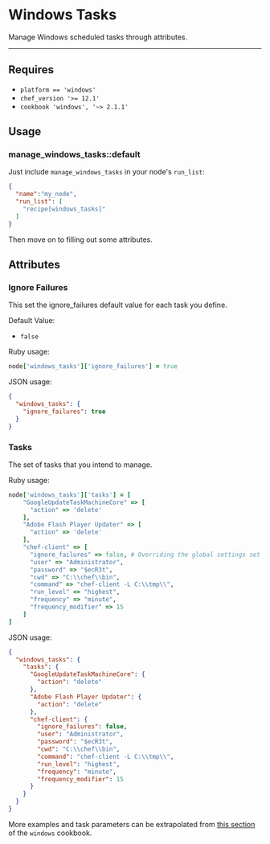 # Windows Tasks

Manage Windows scheduled tasks through attributes.

---

## Requires

* `platform == 'windows'`
* `chef_version '>= 12.1'`
* `cookbook 'windows', '~> 2.1.1'`

## Usage

### manage_windows_tasks::default

Just include `manage_windows_tasks` in your node's `run_list`:

```json
{
  "name":"my_node",
  "run_list": [
    "recipe[windows_tasks]"
  ]
}
```

Then move on to filling out some attributes.

## Attributes

### Ignore Failures

This set the ignore_failures default value for each task you define.

Default Value: 

- `false`

Ruby usage:

```ruby
node['windows_tasks']['ignore_failures'] = true
```

JSON usage:

```json
{
  "windows_tasks": {
    "ignore_failures": true
  }
}
```

### Tasks

The set of tasks that you intend to manage.

Ruby usage:

```ruby
node['windows_tasks']['tasks'] = [
    "GoogleUpdateTaskMachineCore" => [
      "action" => 'delete'
    ],
    "Adobe Flash Player Updater" => [
      "action" => 'delete'
    ],
    "chef-client" => [
      "ignore_failures" => false, # Overriding the global settings set earlier
      "user" => "Administrator",
      "password" => "$ecR3t",
      "cwd" => "C:\\chef\\bin",
      "command" => "chef-client -L C:\\tmp\\",
      "run_level" => "highest",
      "frequency" => "minute",
      "frequency_modifier" => 15
    ]
]
```

JSON usage:

```json
{
  "windows_tasks": {
    "tasks": {
      "GoogleUpdateTaskMachineCore": {
        "action": "delete"
      },
      "Adobe Flash Player Updater": {
        "action": "delete"
      },
      "chef-client": {
        "ignore_failures": false,
        "user": "Administrator",
        "password": "$ecR3t",
        "cwd": "C:\\chef\\bin",
        "command": "chef-client -L C:\\tmp\\",
        "run_level": "highest",
        "frequency": "minute",
        "frequency_modifier": 15
      }
    }
  }
}
```

More examples and task parameters can be extrapolated from [this section](https://supermarket.chef.io/cookbooks/windows/versions/2.1.1/#windows_task) of the `windows` cookbook.